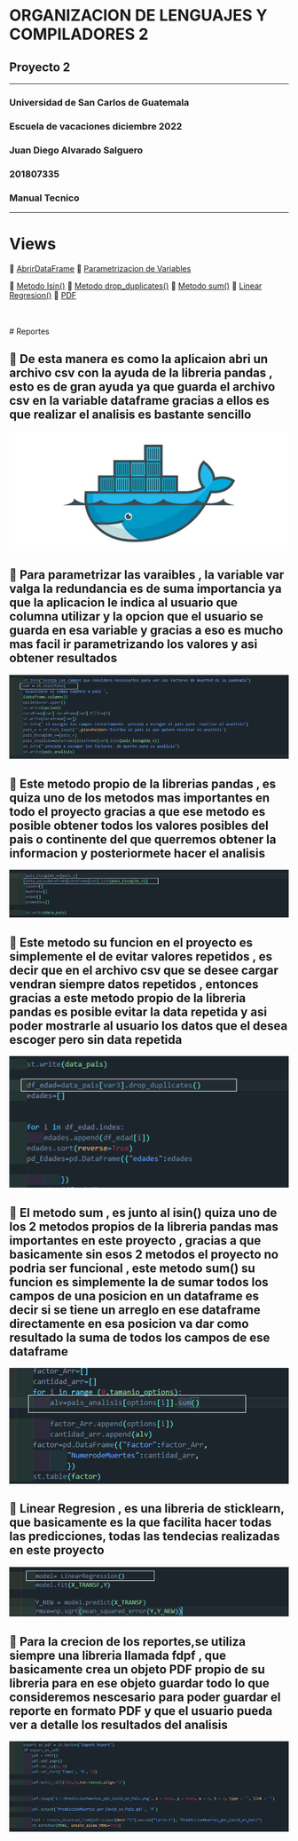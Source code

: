 # ORGANIZACION DE LENGUAJES Y COMPILADORES 2
## Proyecto 2

---

### Universidad de San Carlos de Guatemala
### Escuela de vacaciones diciembre 2022
### Juan Diego Alvarado Salguero
### 201807335
### Manual Tecnico


---

# Views

:round_pushpin: [AbrirDataFrame](#id2)
:round_pushpin: [Parametrizacion de Variables](#id3)

:round_pushpin: [Metodo Isin()](#id4)
:round_pushpin: [Metodo drop_duplicates()](#id5)
:round_pushpin: [Metodo sum()](#id6)
:round_pushpin: [Linear Regresion()](#id7)
:round_pushpin: [PDF](#id8)

<br>
<br>
# Reportes


## :beginner: De esta manera es como la aplicaion abri un archivo csv  con la ayuda de la libreria pandas , esto es de gran ayuda ya que guarda el archivo csv en la  variable dataframe gracias a ellos es que realizar el analisis es bastante sencillo<a name="id2"></a>
![2](./img/docker.jpg)
## :beginner: Para parametrizar las varaibles , la variable var  valga la redundancia es de suma importancia ya que la aplicacion le indica al usuario que  columna utilizar y  la opcion que el usuario se guarda en esa variable y gracias a eso es mucho mas facil ir parametrizando los valores  y asi obtener resultados<a name="id3"></a>
![3](https://github.com/Juandi22001/Proyecto2OLC2/blob/main/Manuales/img/data2.png)

## :beginner: Este metodo propio de la librerias pandas , es quiza uno de los metodos mas importantes en todo el proyecto gracias a que ese metodo es posible obtener todos los valores posibles del pais o continente del que querremos obtener la informacion y posteriormete hacer el analisis<a name="id4"></a>
![4](https://github.com/Juandi22001/Proyecto2OLC2/blob/main/Manuales/img/data3.png)

## :beginner: Este metodo su funcion en el proyecto es simplemente el de evitar valores repetidos , es decir que en el archivo csv que se desee cargar vendran siempre datos repetidos , entonces gracias a este metodo propio de la libreria pandas es posible evitar la data repetida y asi   poder mostrarle al usuario los datos que el desea escoger pero  sin data repetida<a name="id5"></a>
![5](https://github.com/Juandi22001/Proyecto2OLC2/blob/main/Manuales/img/data4.png)

## :beginner: El metodo sum , es junto al isin() quiza uno de los 2 metodos propios de la libreria pandas mas importantes en este proyecto , gracias a que basicamente sin esos 2 metodos el proyecto no podria ser funcional , este metodo sum() su funcion es simplemente la de sumar todos los campos de una posicion en un dataframe es decir si se tiene un arreglo en ese dataframe directamente en esa posicion va dar como resultado   la suma de todos los campos de ese dataframe<a name="id6"></a>
![6](https://github.com/Juandi22001/Proyecto2OLC2/blob/main/Manuales/img/data5.png)

## :beginner: Linear Regresion , es una libreria de sticklearn, que basicamente es la que facilita hacer todas las predicciones, todas las tendecias realizadas en este proyecto<a name="id7"></a>
![7](https://github.com/Juandi22001/Proyecto2OLC2/blob/main/Manuales/img/data6.png)

## :beginner:  Para la crecion de los reportes,se utiliza siempre una libreria llamada fdpf ,  que  basicamente crea un objeto PDF propio de su libreria para en ese objeto guardar todo lo que consideremos nescesario para poder guardar el reporte en formato PDF y que el usuario pueda ver a detalle los resultados del analisis <a name="id8"></a>
![8](https://github.com/Juandi22001/Proyecto2OLC2/blob/main/Manuales/img/data7.png)
